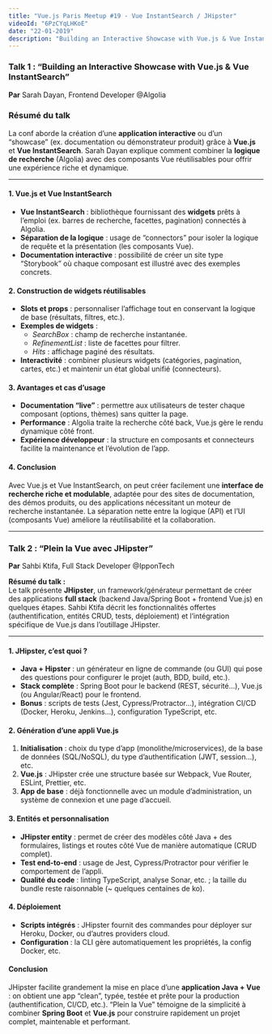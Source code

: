 ```yaml
---
title: "Vue.js Paris Meetup #19 - Vue InstantSearch / JHipster"
videoId: "6PzCYqLHKoE"
date: "22-01-2019"
description: "Building an Interactive Showcase with Vue.js & Vue InstantSearch By Sarah Dayan, Frontend Developer @Algolia Plein la Vue avec JHipster Par Sahbi Ktifa, Full Stack Developer @IpponTech"
---
```


<YoutubeVideoDetails :video-id="videoId" :video-title="title" :video-description="description">

### **Talk 1 : “Building an Interactive Showcase with Vue.js & Vue InstantSearch”**

**Par** Sarah Dayan, Frontend Developer @Algolia

### Résumé du talk

La conf aborde la création d’une **application interactive** ou d’un “showcase” (ex. documentation ou démonstrateur produit) grâce à **Vue.js** et **Vue InstantSearch**. Sarah Dayan explique comment combiner la **logique de recherche** (Algolia) avec des composants Vue réutilisables pour offrir une expérience riche et dynamique.

---

#### 1. Vue.js et Vue InstantSearch

- **Vue InstantSearch** : bibliothèque fournissant des **widgets** prêts à l’emploi (ex. barres de recherche, facettes, pagination) connectés à Algolia.
- **Séparation de la logique** : usage de “connectors” pour isoler la logique de requête et la présentation (les composants Vue).
- **Documentation interactive** : possibilité de créer un site type “Storybook” où chaque composant est illustré avec des exemples concrets.

#### 2. Construction de widgets réutilisables

- **Slots et props** : personnaliser l’affichage tout en conservant la logique de base (résultats, filtres, etc.).
- **Exemples de widgets** :
  - _SearchBox_ : champ de recherche instantanée.
  - _RefinementList_ : liste de facettes pour filtrer.
  - _Hits_ : affichage paginé des résultats.
- **Interactivité** : combiner plusieurs widgets (catégories, pagination, cartes, etc.) et maintenir un état global unifié (connecteurs).

#### 3. Avantages et cas d’usage

- **Documentation “live”** : permettre aux utilisateurs de tester chaque composant (options, thèmes) sans quitter la page.
- **Performance** : Algolia traite la recherche côté back, Vue.js gère le rendu dynamique côté front.
- **Expérience développeur** : la structure en composants et connecteurs facilite la maintenance et l’évolution de l’app.

#### 4. Conclusion

Avec Vue.js et Vue InstantSearch, on peut créer facilement une **interface de recherche riche et modulable**, adaptée pour des sites de documentation, des démos produits, ou des applications nécessitant un moteur de recherche instantanée. La séparation nette entre la logique (API) et l’UI (composants Vue) améliore la réutilisabilité et la collaboration.

---

### **Talk 2 : “Plein la Vue avec JHipster”**

**Par** Sahbi Ktifa, Full Stack Developer @IpponTech

**Résumé du talk :**  
Le talk présente **JHipster**, un framework/générateur permettant de créer des applications **full stack** (backend Java/Spring Boot + frontend Vue.js) en quelques étapes. Sahbi Ktifa décrit les fonctionnalités offertes (authentification, entités CRUD, tests, déploiement) et l’intégration spécifique de Vue.js dans l’outillage JHipster.

---

#### 1. JHipster, c’est quoi ?

- **Java + Hipster** : un générateur en ligne de commande (ou GUI) qui pose des questions pour configurer le projet (auth, BDD, build, etc.).
- **Stack complète** : Spring Boot pour le backend (REST, sécurité…), Vue.js (ou Angular/React) pour le frontend.
- **Bonus** : scripts de tests (Jest, Cypress/Protractor…), intégration CI/CD (Docker, Heroku, Jenkins…), configuration TypeScript, etc.

#### 2. Génération d’une appli Vue.js

1. **Initialisation** : choix du type d’app (monolithe/microservices), de la base de données (SQL/NoSQL), du type d’authentification (JWT, session…), etc.
2. **Vue.js** : JHipster crée une structure basée sur Webpack, Vue Router, ESLint, Prettier, etc.
3. **App de base** : déjà fonctionnelle avec un module d’administration, un système de connexion et une page d’accueil.

#### 3. Entités et personnalisation

- **JHipster entity** : permet de créer des modèles côté Java + des formulaires, listings et routes côté Vue de manière automatique (CRUD complet).
- **Test end-to-end** : usage de Jest, Cypress/Protractor pour vérifier le comportement de l’appli.
- **Qualité du code** : linting TypeScript, analyse Sonar, etc. ; la taille du bundle reste raisonnable (~ quelques centaines de ko).

#### 4. Déploiement

- **Scripts intégrés** : JHipster fournit des commandes pour déployer sur Heroku, Docker, ou d’autres providers cloud.
- **Configuration** : la CLI gère automatiquement les propriétés, la config Docker, etc.

#### Conclusion

JHipster facilite grandement la mise en place d’une **application Java + Vue** : on obtient une app “clean”, typée, testée et prête pour la production (authentification, CI/CD, etc.). “Plein la Vue” témoigne de la simplicité à combiner **Spring Boot** et **Vue.js** pour construire rapidement un projet complet, maintenable et performant.
